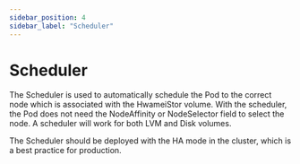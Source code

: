 ```yaml
---
sidebar_position: 4
sidebar_label: "Scheduler"
---
```


# Scheduler

The Scheduler is used to automatically schedule the Pod to the correct node which is associated with the HwameiStor volume.
With the scheduler, the Pod does not need the NodeAffinity or NodeSelector field to select the node. A scheduler will work for both LVM and Disk volumes.

The Scheduler should be deployed with the HA mode in the cluster, which is a best practice for production.
